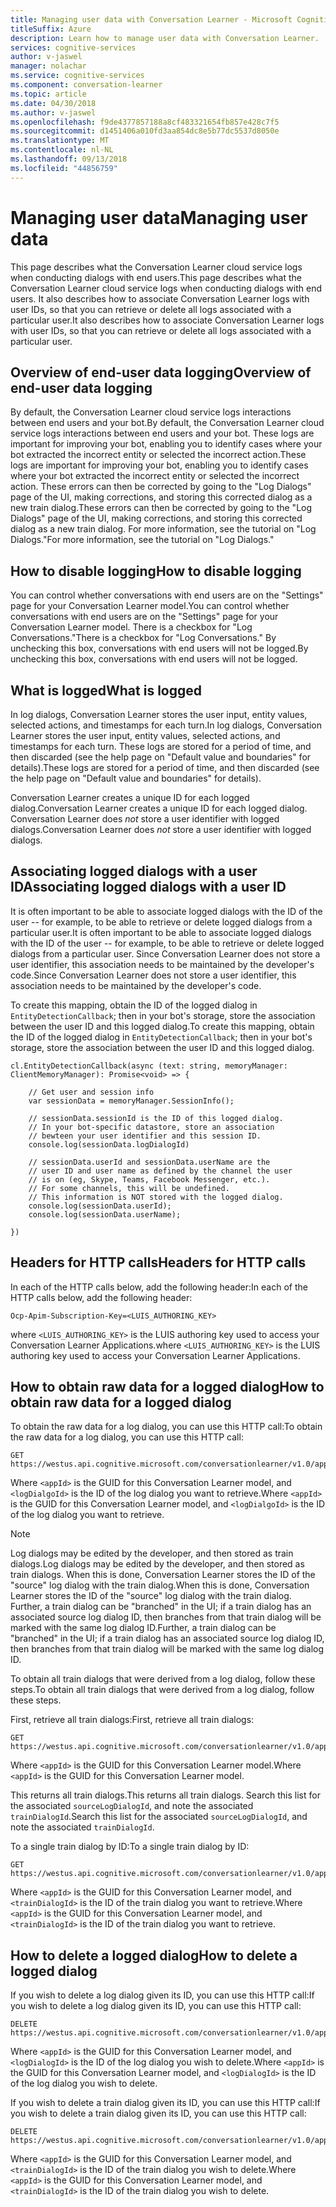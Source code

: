 ```yaml
---
title: Managing user data with Conversation Learner - Microsoft Cognitive Services | Microsoft Docs
titleSuffix: Azure
description: Learn how to manage user data with Conversation Learner.
services: cognitive-services
author: v-jaswel
manager: nolachar
ms.service: cognitive-services
ms.component: conversation-learner
ms.topic: article
ms.date: 04/30/2018
ms.author: v-jaswel
ms.openlocfilehash: f9de4377857188a8cf483321654fb857e428c7f5
ms.sourcegitcommit: d1451406a010fd3aa854dc8e5b77dc5537d8050e
ms.translationtype: MT
ms.contentlocale: nl-NL
ms.lasthandoff: 09/13/2018
ms.locfileid: "44856759"
---
```

# <a name="managing-user-data"></a><span data-ttu-id="b2ae0-103">Managing user data</span><span class="sxs-lookup"><span data-stu-id="b2ae0-103">Managing user data</span></span>

<span data-ttu-id="b2ae0-104">This page describes what the Conversation Learner cloud service logs when conducting dialogs with end users.</span><span class="sxs-lookup"><span data-stu-id="b2ae0-104">This page describes what the Conversation Learner cloud service logs when conducting dialogs with end users.</span></span>  <span data-ttu-id="b2ae0-105">It also describes how to associate Conversation Learner logs with user IDs, so that you can retrieve or delete all logs associated with a particular user.</span><span class="sxs-lookup"><span data-stu-id="b2ae0-105">It also describes how to associate Conversation Learner logs with user IDs, so that you can retrieve or delete all logs associated with a particular user.</span></span>

## <a name="overview-of-end-user-data-logging"></a><span data-ttu-id="b2ae0-106">Overview of end-user data logging</span><span class="sxs-lookup"><span data-stu-id="b2ae0-106">Overview of end-user data logging</span></span>

<span data-ttu-id="b2ae0-107">By default, the Conversation Learner cloud service logs interactions between end users and your bot.</span><span class="sxs-lookup"><span data-stu-id="b2ae0-107">By default, the Conversation Learner cloud service logs interactions between end users and your bot.</span></span>  <span data-ttu-id="b2ae0-108">These logs are important for improving your bot, enabling you to identify cases where your bot extracted the incorrect entity or selected the incorrect action.</span><span class="sxs-lookup"><span data-stu-id="b2ae0-108">These logs are important for improving your bot, enabling you to identify cases where your bot extracted the incorrect entity or selected the incorrect action.</span></span>  <span data-ttu-id="b2ae0-109">These errors can then be corrected by going to the "Log Dialogs" page of the UI, making corrections, and storing this corrected dialog as a new train dialog.</span><span class="sxs-lookup"><span data-stu-id="b2ae0-109">These errors can then be corrected by going to the "Log Dialogs" page of the UI, making corrections, and storing this corrected dialog as a new train dialog.</span></span> <span data-ttu-id="b2ae0-110">For more information, see the tutorial on "Log Dialogs."</span><span class="sxs-lookup"><span data-stu-id="b2ae0-110">For more information, see the tutorial on "Log Dialogs."</span></span>

## <a name="how-to-disable-logging"></a><span data-ttu-id="b2ae0-111">How to disable logging</span><span class="sxs-lookup"><span data-stu-id="b2ae0-111">How to disable logging</span></span>

<span data-ttu-id="b2ae0-112">You can control whether conversations with end users are on the "Settings" page for your Conversation Learner model.</span><span class="sxs-lookup"><span data-stu-id="b2ae0-112">You can control whether conversations with end users are on the "Settings" page for your Conversation Learner model.</span></span>  <span data-ttu-id="b2ae0-113">There is a checkbox for "Log Conversations."</span><span class="sxs-lookup"><span data-stu-id="b2ae0-113">There is a checkbox for "Log Conversations."</span></span>  <span data-ttu-id="b2ae0-114">By unchecking this box, conversations with end users will not be logged.</span><span class="sxs-lookup"><span data-stu-id="b2ae0-114">By unchecking this box, conversations with end users will not be logged.</span></span>

## <a name="what-is-logged"></a><span data-ttu-id="b2ae0-115">What is logged</span><span class="sxs-lookup"><span data-stu-id="b2ae0-115">What is logged</span></span> 

<span data-ttu-id="b2ae0-116">In log dialogs, Conversation Learner stores the user input, entity values, selected actions, and timestamps for each turn.</span><span class="sxs-lookup"><span data-stu-id="b2ae0-116">In log dialogs, Conversation Learner stores the user input, entity values, selected actions, and timestamps for each turn.</span></span>  <span data-ttu-id="b2ae0-117">These logs are stored for a period of time, and then discarded (see the help page on "Default value and boundaries" for details).</span><span class="sxs-lookup"><span data-stu-id="b2ae0-117">These logs are stored for a period of time, and then discarded (see the help page on "Default value and boundaries" for details).</span></span>  

<span data-ttu-id="b2ae0-118">Conversation Learner creates a unique ID for each logged dialog.</span><span class="sxs-lookup"><span data-stu-id="b2ae0-118">Conversation Learner creates a unique ID for each logged dialog.</span></span>  <span data-ttu-id="b2ae0-119">Conversation Learner does *not* store a user identifier with logged dialogs.</span><span class="sxs-lookup"><span data-stu-id="b2ae0-119">Conversation Learner does *not* store a user identifier with logged dialogs.</span></span>  

## <a name="associating-logged-dialogs-with-a-user-id"></a><span data-ttu-id="b2ae0-120">Associating logged dialogs with a user ID</span><span class="sxs-lookup"><span data-stu-id="b2ae0-120">Associating logged dialogs with a user ID</span></span>

<span data-ttu-id="b2ae0-121">It is often important to be able to associate logged dialogs with the ID of the user -- for example, to be able to retrieve or delete logged dialogs from a particular user.</span><span class="sxs-lookup"><span data-stu-id="b2ae0-121">It is often important to be able to associate logged dialogs with the ID of the user -- for example, to be able to retrieve or delete logged dialogs from a particular user.</span></span>  <span data-ttu-id="b2ae0-122">Since Conversation Learner does not store a user identifier, this association needs to be maintained by the developer's code.</span><span class="sxs-lookup"><span data-stu-id="b2ae0-122">Since Conversation Learner does not store a user identifier, this association needs to be maintained by the developer's code.</span></span>  

<span data-ttu-id="b2ae0-123">To create this mapping, obtain the ID of the logged dialog in `EntityDetectionCallback`; then in your bot's storage, store the association between the user ID and this logged dialog.</span><span class="sxs-lookup"><span data-stu-id="b2ae0-123">To create this mapping, obtain the ID of the logged dialog in `EntityDetectionCallback`; then in your bot's storage, store the association between the user ID and this logged dialog.</span></span>  

```
cl.EntityDetectionCallback(async (text: string, memoryManager: ClientMemoryManager): Promise<void> => {

    // Get user and session info
    var sessionData = memoryManager.SessionInfo();

    // sessionData.sessionId is the ID of this logged dialog.
    // In your bot-specific datastore, store an association
    // bewteen your user identifier and this session ID.
    console.log(sessionData.logDialogId)

    // sessionData.userId and sessionData.userName are the 
    // user ID and user name as defined by the channel the user
    // is on (eg, Skype, Teams, Facebook Messenger, etc.).
    // For some channels, this will be undefined.
    // This information is NOT stored with the logged dialog.
    console.log(sessionData.userId);
    console.log(sessionData.userName);

})
```

## <a name="headers-for-http-calls"></a><span data-ttu-id="b2ae0-124">Headers for HTTP calls</span><span class="sxs-lookup"><span data-stu-id="b2ae0-124">Headers for HTTP calls</span></span>

<span data-ttu-id="b2ae0-125">In each of the HTTP calls below, add the following header:</span><span class="sxs-lookup"><span data-stu-id="b2ae0-125">In each of the HTTP calls below, add the following header:</span></span>

```
Ocp-Apim-Subscription-Key=<LUIS_AUTHORING_KEY>
```

<span data-ttu-id="b2ae0-126">where `<LUIS_AUTHORING_KEY>` is the LUIS authoring key used to access your Conversation Learner Applications.</span><span class="sxs-lookup"><span data-stu-id="b2ae0-126">where `<LUIS_AUTHORING_KEY>` is the LUIS authoring key used to access your Conversation Learner Applications.</span></span>

## <a name="how-to-obtain-raw-data-for-a-logged-dialog"></a><span data-ttu-id="b2ae0-127">How to obtain raw data for a logged dialog</span><span class="sxs-lookup"><span data-stu-id="b2ae0-127">How to obtain raw data for a logged dialog</span></span>

<span data-ttu-id="b2ae0-128">To obtain the raw data for a log dialog, you can use this HTTP call:</span><span class="sxs-lookup"><span data-stu-id="b2ae0-128">To obtain the raw data for a log dialog, you can use this HTTP call:</span></span>

```
GET https://westus.api.cognitive.microsoft.com/conversationlearner/v1.0/app/<appId>/logdialog/<logDialogId>
```

<span data-ttu-id="b2ae0-129">Where `<appId>` is the GUID for this Conversation Learner model, and `<logDialgoId>` is the ID of the log dialog you want to retrieve.</span><span class="sxs-lookup"><span data-stu-id="b2ae0-129">Where `<appId>` is the GUID for this Conversation Learner model, and `<logDialgoId>` is the ID of the log dialog you want to retrieve.</span></span>  

> [!NOTE]
> <span data-ttu-id="b2ae0-130">Log dialogs may be edited by the developer, and then stored as train dialogs.</span><span class="sxs-lookup"><span data-stu-id="b2ae0-130">Log dialogs may be edited by the developer, and then stored as train dialogs.</span></span>  <span data-ttu-id="b2ae0-131">When this is done, Conversation Learner stores the ID of the "source" log dialog with the train dialog.</span><span class="sxs-lookup"><span data-stu-id="b2ae0-131">When this is done, Conversation Learner stores the ID of the "source" log dialog with the train dialog.</span></span>  <span data-ttu-id="b2ae0-132">Further, a train dialog can be "branched" in the UI; if a train dialog has an associated source log dialog ID, then branches from that train dialog will be marked with the same log dialog ID.</span><span class="sxs-lookup"><span data-stu-id="b2ae0-132">Further, a train dialog can be "branched" in the UI; if a train dialog has an associated source log dialog ID, then branches from that train dialog will be marked with the same log dialog ID.</span></span>

<span data-ttu-id="b2ae0-133">To obtain all train dialogs that were derived from a log dialog, follow these steps.</span><span class="sxs-lookup"><span data-stu-id="b2ae0-133">To obtain all train dialogs that were derived from a log dialog, follow these steps.</span></span>

<span data-ttu-id="b2ae0-134">First, retrieve all train dialogs:</span><span class="sxs-lookup"><span data-stu-id="b2ae0-134">First, retrieve all train dialogs:</span></span>

```
GET https://westus.api.cognitive.microsoft.com/conversationlearner/v1.0/app/<appId>/traindialogs
```

<span data-ttu-id="b2ae0-135">Where `<appId>` is the GUID for this Conversation Learner model.</span><span class="sxs-lookup"><span data-stu-id="b2ae0-135">Where `<appId>` is the GUID for this Conversation Learner model.</span></span>  

<span data-ttu-id="b2ae0-136">This returns all train dialogs.</span><span class="sxs-lookup"><span data-stu-id="b2ae0-136">This returns all train dialogs.</span></span>  <span data-ttu-id="b2ae0-137">Search this list for the associated `sourceLogDialogId`, and note the associated `trainDialogId`.</span><span class="sxs-lookup"><span data-stu-id="b2ae0-137">Search this list for the associated `sourceLogDialogId`, and note the associated `trainDialogId`.</span></span> 

<span data-ttu-id="b2ae0-138">To a single train dialog by ID:</span><span class="sxs-lookup"><span data-stu-id="b2ae0-138">To a single train dialog by ID:</span></span>

```
GET https://westus.api.cognitive.microsoft.com/conversationlearner/v1.0/app/<appId>/traindialog/<trainDialogId>
```

<span data-ttu-id="b2ae0-139">Where `<appId>` is the GUID for this Conversation Learner model, and `<trainDialogId>` is the ID of the train dialog you want to retrieve.</span><span class="sxs-lookup"><span data-stu-id="b2ae0-139">Where `<appId>` is the GUID for this Conversation Learner model, and `<trainDialogId>` is the ID of the train dialog you want to retrieve.</span></span>  

## <a name="how-to-delete-a-logged-dialog"></a><span data-ttu-id="b2ae0-140">How to delete a logged dialog</span><span class="sxs-lookup"><span data-stu-id="b2ae0-140">How to delete a logged dialog</span></span>

<span data-ttu-id="b2ae0-141">If you wish to delete a log dialog given its ID, you can use this HTTP call:</span><span class="sxs-lookup"><span data-stu-id="b2ae0-141">If you wish to delete a log dialog given its ID, you can use this HTTP call:</span></span>

```
DELETE https://westus.api.cognitive.microsoft.com/conversationlearner/v1.0/app/<appId>/logdialog/<logDialogId>
```

<span data-ttu-id="b2ae0-142">Where `<appId>` is the GUID for this Conversation Learner model, and `<logDialogId>` is the ID of the log dialog you wish to delete.</span><span class="sxs-lookup"><span data-stu-id="b2ae0-142">Where `<appId>` is the GUID for this Conversation Learner model, and `<logDialogId>` is the ID of the log dialog you wish to delete.</span></span> 

<span data-ttu-id="b2ae0-143">If you wish to delete a train dialog given its ID, you can use this HTTP call:</span><span class="sxs-lookup"><span data-stu-id="b2ae0-143">If you wish to delete a train dialog given its ID, you can use this HTTP call:</span></span>

```
DELETE https://westus.api.cognitive.microsoft.com/conversationlearner/v1.0/app/<appId>/traindialog/<trainDialogId>
```

<span data-ttu-id="b2ae0-144">Where `<appId>` is the GUID for this Conversation Learner model, and `<trainDialogId>` is the ID of the train dialog you wish to delete.</span><span class="sxs-lookup"><span data-stu-id="b2ae0-144">Where `<appId>` is the GUID for this Conversation Learner model, and `<trainDialogId>` is the ID of the train dialog you wish to delete.</span></span> 
